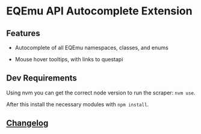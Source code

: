 # EQEmu API Autocomplete Extension

## Features

- Autocomplete of all EQEmu namespaces, classes, and enums

- Mouse hover tooltips, with links to questapi

## Dev Requirements

Using nvm you can get the correct node version to run the scraper: `nvm use`.

After this install the necessary modules with `npm install`.

## [Changelog](CHANGELOG.md)
